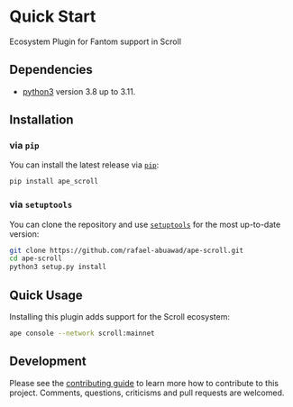 # Quick Start

Ecosystem Plugin for Fantom support in Scroll

## Dependencies

- [python3](https://www.python.org/downloads) version 3.8 up to 3.11.

## Installation

### via `pip`

You can install the latest release via [`pip`](https://pypi.org/project/pip/):

```bash
pip install ape_scroll
```

### via `setuptools`

You can clone the repository and use [`setuptools`](https://github.com/pypa/setuptools) for the most up-to-date version:

```bash
git clone https://github.com/rafael-abuawad/ape-scroll.git
cd ape-scroll
python3 setup.py install
```

## Quick Usage

Installing this plugin adds support for the Scroll ecosystem:

```bash
ape console --network scroll:mainnet
```

## Development

Please see the [contributing guide](CONTRIBUTING.md) to learn more how to contribute to this project.
Comments, questions, criticisms and pull requests are welcomed.
